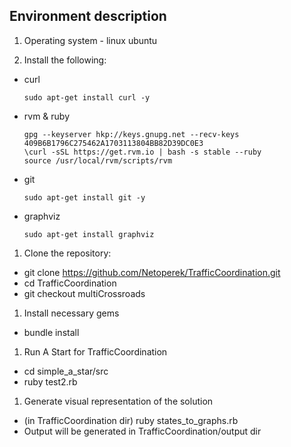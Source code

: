 ## Environment description

1. Operating system - linux ubuntu

1. Install the following:
  - curl

    ```
    sudo apt-get install curl -y
    ```

  - rvm & ruby

    ```
    gpg --keyserver hkp://keys.gnupg.net --recv-keys 409B6B1796C275462A1703113804BB82D39DC0E3
    \curl -sSL https://get.rvm.io | bash -s stable --ruby
    source /usr/local/rvm/scripts/rvm
    ```

  - git

    ```
    sudo apt-get install git -y
    ```

  - graphviz

    ```
    sudo apt-get install graphviz
    ```

1. Clone the repository:
  - git clone https://github.com/Netoperek/TrafficCoordination.git
  - cd TrafficCoordination
  - git checkout multiCrossroads

1. Install necessary gems
  - bundle install

1. Run A Start for TrafficCoordination
  - cd simple_a_star/src
  - ruby test2.rb

1. Generate visual representation of the solution
  - (in TrafficCoordination dir) ruby states_to_graphs.rb
  - Output will be generated in TrafficCoordination/output dir
